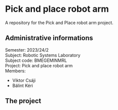 # Pick and place robot arm

A repository for the Pick and Place robot arm project.

##  Administrative informations

Semester: 2023/24/2\
Subject: Robotic Systems Laboratory \
Subject code: BMEGEMINMRL\
Project: Pick and place robot arm\
Members: 
- Viktor Csáji
- Bálint Kéri

## The project

